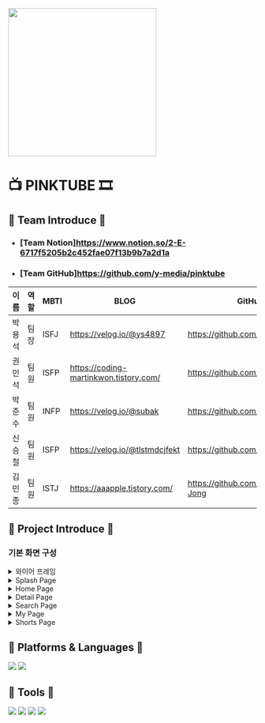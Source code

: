 <img src="https://github.com/y-media/pinktube/assets/139103652/452744fe-4a23-4e96-b269-08f22e3961e9" width="300" height="300">
 
# 📺 PINKTUBE 🎞

## 🎈 Team Introduce 🎈
- ### [Team Notion]<https://www.notion.so/2-E-6717f5205b2c452fae07f13b9b7a2d1a>

- ### [Team GitHub]<https://github.com/y-media/pinktube>

| 이름   | 역할 | MBTI        | BLOG                                               | GitHub                                                   | 
| ------ | ---- | ----------  | -------------------------------------------------- | -------------------------------------------------------- |
| 박용석 | 팀장 | ISFJ         | https://velog.io/@ys4897                           |      https://github.com/yspark2                          |
| 권민석 | 팀원 | ISFP         | https://coding-martinkwon.tistory.com/             |  https://github.com/MartinKwon94                         |
| 박준수 | 팀원 | INFP         | https://velog.io/@subak                            |    https://github.com/subak96                            |
| 신승철 | 팀원 | ISFP         | https://velog.io/@tlstmdcjfekt                     |  https://github.com/developShin                          |
| 김민종 | 팀원 | ISTJ         | https://aaapple.tistory.com/                       |     https://github.com/Kim-Min-Jong                      |

## 🎩 Project Introduce 🎩
### 기본 화면 구성

<details>
<summary>와이어 프레임</summary>
  
![image](https://github.com/y-media/pinktube/assets/139103652/15b7e06a-e7cc-4903-a50e-e2fae395f1c0)
![image](https://github.com/y-media/pinktube/assets/139103652/606aee4c-95bb-4a7e-a5a1-89ff8ce551f5)

회의를 통하여 구체적인 설계에 들어가기 전에 `대략적인 틀`을 구성하였습니다.
</details>

<details>
<summary>Splash Page</summary>

<img src ="https://github.com/cording10jianzo/B.F-Baby_Friend-/assets/88123219/0957072f-c151-44af-8944-5409d3782a6a" width="200" height="350"/>

앱이 실행될 때 시작화면으로 `lottie animation`을 추가했습니다.

</details>
    
<details>
<summary>Home Page</summary>

<img src ="https://github.com/y-media/pinktube/assets/88123219/72023010-f5d9-4d29-b3ce-ab5e1c9399ed" width="200" height="350"/>

사용자에게 YouTube의 현재 인기 및 새로운 콘텐츠를 중점적으로 보여주는 핵심 화면입니다.

TabLayout + ViePager2 사용하여 구현하였습니다.

아래 목록을 스크롤이 가능한 RecyclerView 형태로 나열하여 출력합니다.

`Most Popular Videos 목록` 보여주고 수평으로 스크롤이 되도록 구현했습니다.

`Category Videos 목록` 보여주고 수평으로 스크롤이 되도록 구현했습니다.

`Category Channels 목록` 보여주고 수평으로 스크롤이 되도록 구현했습니다.

</details>

<details>
<summary>Detail Page</summary>

<img src ="https://github.com/y-media/pinktube/assets/88123219/dbfba8e5-6d46-44e6-b40f-9e95ee2f57d8" width="200" height="350"/>

Home Page에서 각 아이템 선택시 선택된 비디오의 `상세 정보 제공`합니다.

`좋아요` 버튼 클릭 시 My Page에 비디오 정보를 `저장`합니다. 

Detail page 시작과 종료시 특별한 Effect로 `화면 전환 애니메이션`을 적용했습니다.

댓글 버튼 누를 시 `영상의 댓글`을 불러와 보여주기를 구현했습니다.

homefragment에서 불러온 영상 `재생`하기가 가능합니다.

링크 `공유하기` 기능을 추가했습니다.

</details>

<details>
<summary>Search Page</summary>

<img src ="https://github.com/y-media/pinktube/assets/88123219/dcf5ce0b-169c-4584-a795-35ed76328eec" width="180" height="350"/>

사용자가 원하는 비디오를 쉽게 `검색`하고 `결과`를 빠르게 확인할 수 있는 기능을 제공합니다.

상단에는 검색을 위한 `Search EditText`를 배치하고, 그 아래에 검색 결과를 출력할 `RecyclerView`를 배치했습니다.

격자 구조의 형태로 결과를 배치했습니다.

각 아이템에는 영상 정보(`제목, 영상 길이, 조회 수 등`)를 함께 보여줍니다.

</details>

<details>
    
<summary>My Page</summary>

<img src ="https://github.com/y-media/pinktube/assets/88123219/8d2af801-46d2-4978-ad4f-cf80757c4b0a" width="200" height="350"/>

사용자의 개인 정보 및 사용자가 `좋아요`를 누른 비디오 목록을 보여주는 기능 제공합니다.

사용자의 프로필 사진, 이름 등의 `개인 정보를 상단에 표시`합니다.

`좋아요`를 누른 비디오 목록은 `RecyclerView`를 사용해 아래쪽에 목록 형태로 출력합니다.

저장과 삭제에는 `Room database`를 적용하였습니다.

`롱 클릭시 삭제 기능` 추가했습니다.

</details>
<details>
<summary>Shorts Page</summary>

<img src ="https://github.com/y-media/pinktube/assets/88123219/9d4d4f87-fac5-4b84-a37e-73fe0b6ded35" width="200" height="350"/>

동영상의 길이 `60초 이내인 비디오 목록`을 `여러 채널`에서 가져와 보여주는 기능 제공합니다.

쇼츠, 댓글의 끝에서 스크롤 시 다음 페이지를 가져와 보여주는 기능을 제공 합니다.(`infinite scroll`)

`좋아요` 버튼 클릭 시 `My Video` 에 저장합니다.

`댓글` 버튼 누를 시 영상의 댓글을 불러와 보여줍니다.

`공유` 버튼 누를 시 , 영상 제목과 링크를 공유합니다.

`progress bar`를 추가하여 현재 영상의 `진행률을 실시간`으로 보여줍니다.


</details>


## 📗 Platforms & Languages 📒
<img src="https://img.shields.io/badge/android-3DDC84?style=flat-square&logo=android&logoColor=white"/>  <img src="https://img.shields.io/badge/kotlin-7F52FF?style=flat-square&logo=kotlin&logoColor=white"/>

## 📕 Tools 📘
<img src="https://img.shields.io/badge/figma-F24E1E?style=flat-square&logo=figma&logoColor=white"/>  <img src="https://img.shields.io/badge/git-F05032?style=flat-square&logo=git&logoColor=white"/>  <img src="https://img.shields.io/badge/github-181717?style=flat-square&logo=github&logoColor=white"/>  <img src="https://img.shields.io/badge/notion-000000?style=flat-square&logo=notion&logoColor=white"/>

